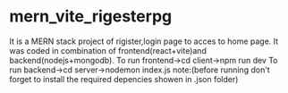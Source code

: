 # mern_vite_rigesterpg
It is a MERN stack project of rigister,login page to acces to home page.
It was coded in combination of frontend(react+vite)and backend(nodejs+mongodb).
To run frontend->cd client->npm run dev
To run backend->cd server->nodemon index.js
note:(before running don't forget to install the required depencies showen in .json folder)
